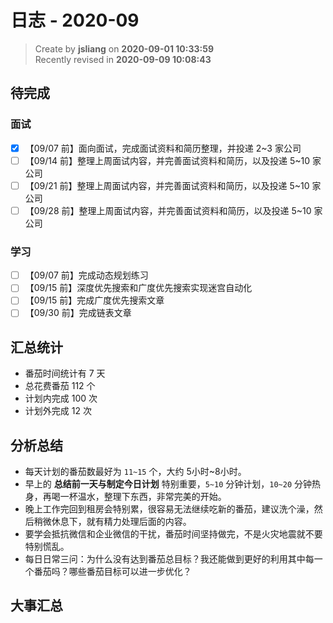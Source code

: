 日志 - 2020-09
===

> Create by **jsliang** on **2020-09-01 10:33:59**  
> Recently revised in **2020-09-09 10:08:43**

## 待完成

### 面试

* [x] 【09/07 前】面向面试，完成面试资料和简历整理，并投递 2~3 家公司
* [ ] 【09/14 前】整理上周面试内容，并完善面试资料和简历，以及投递 5~10 家公司
* [ ] 【09/21 前】整理上周面试内容，并完善面试资料和简历，以及投递 5~10 家公司
* [ ] 【09/28 前】整理上周面试内容，并完善面试资料和简历，以及投递 5~10 家公司

### 学习

* [ ] 【09/07 前】完成动态规划练习
* [ ] 【09/15 前】深度优先搜索和广度优先搜索实现迷宫自动化
* [ ] 【09/15 前】完成广度优先搜索文章
* [ ] 【09/30 前】完成链表文章

## 汇总统计

* 番茄时间统计有 7 天
* 总花费番茄 112 个
* 计划内完成 100 次
* 计划外完成 12 次

## 分析总结

* 每天计划的番茄数最好为 `11~15` 个，大约 5小时~8小时。
* 早上的 **总结前一天与制定今日计划** 特别重要，`5~10` 分钟计划，`10~20` 分钟热身，再喝一杯温水，整理下东西，非常完美的开始。
* 晚上工作完回到租房会特别累，很容易无法继续吃新的番茄，建议洗个澡，然后稍微休息下，就有精力处理后面的内容。
* 要学会抵抗微信和企业微信的干扰，番茄时间坚持做完，不是火灾地震就不要特别慌乱。
* 每日日常三问：为什么没有达到番茄总目标？我还能做到更好的利用其中每一个番茄吗？哪些番茄目标可以进一步优化？

## 大事汇总
